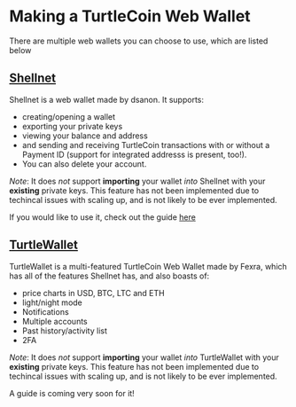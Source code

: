 # Making a TurtleCoin Web Wallet

There are multiple web wallets you can choose to use, which are listed below

## [Shellnet](https://shellnet.pw)

Shellnet is a web wallet made by dsanon. It supports:

* creating/opening a wallet
* exporting your private keys
*  viewing your balance and address 
*  and sending and receiving TurtleCoin transactions with or without a Payment ID (support for integrated addresss is present, too!). 
*  You can also delete your account.

*Note*: It does *not* support **importing** your wallet *into* Shellnet with your **existing** private keys. This feature has not been implemented due to techincal issues with scaling up, and is not likely to be ever implemented.

If you would like to use it, check out the guide [here](Using-shellnet)

## [TurtleWallet](https://turtlewallet.lol)

TurtleWallet is a multi-featured TurtleCoin Web Wallet made by Fexra, which has all of the features Shellnet has, and also boasts of:

* price charts in USD, BTC, LTC and ETH
* light/night mode
* Notifications
* Multiple accounts
* Past history/activity list
* 2FA

*Note*: It does *not* support **importing** your wallet *into* TurtleWallet with your **existing** private keys. This feature has not been implemented due to techincal issues with scaling up, and is not likely to be ever implemented.

A guide is coming very soon for it!
